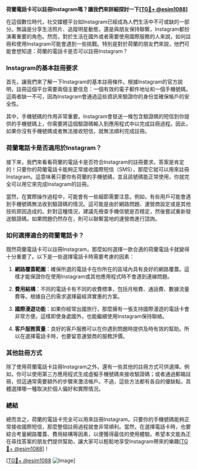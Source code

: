 **荷蘭電話卡可以註冊Instagram嗎？讓我們來詳細探討一下[[TG💪+ @esim1088](https://t.me/s/esim1088)]**

在這個數位時代，社交媒體平台如Instagram已經成為人們生活中不可或缺的一部分。無論是分享生活照片、追蹤明星動態，還是與朋友保持聯繫，Instagram都扮演著重要的角色。然而，對於生活在國外或者需要使用國際服務的人來說，如何註冊和使用Instagram可能會遇到一些挑戰。特別是對於荷蘭的朋友們來說，他們可能會想知道：荷蘭的電話卡是否可以註冊Instagram？

### Instagram的基本註冊要求

首先，讓我們來了解一下Instagram的基本註冊條件。根據Instagram的官方說明，註冊這個平台需要兩個主要信息：一個有效的電子郵件地址和一個手機號碼。這兩者缺一不可，因為Instagram會通過這些資訊來驗證你的身份並確保帳戶的安全性。

其中，手機號碼的作用非常重要。Instagram會發送一條包含驗證碼的短信到你提供的手機號碼上，你需要將這個驗證碼輸入到應用程式中以完成註冊過程。因此，如果你沒有手機號碼或者無法接收短信，就無法順利完成註冊。

### 荷蘭電話卡是否適用於Instagram？

接下來，我們來看看荷蘭的電話卡是否符合Instagram的註冊要求。答案是肯定的！只要你的荷蘭電話卡能夠正常接收國際短信（SMS），那麼它就可以用來註冊Instagram。這意味著只要你有荷蘭的手機號碼，並且該號碼能正常使用，你就完全可以用它來完成Instagram的註冊。

當然，在實際操作過程中，可能會有一些細節需要注意。例如，有些用戶可能會遇到手機號碼無法收到驗證碼的情況。這可能是由於網路問題、運營商設定或是其他技術原因造成的。針對這種情況，建議先檢查手機信號是否穩定，然後嘗試重新發送驗證碼。如果問題仍然存在，則可以聯繫當地的運營商進行諮詢。

### 如何選擇適合的荷蘭電話卡？

既然荷蘭電話卡可以註冊Instagram，那麼如何選擇一款合適的荷蘭電話卡就變得十分重要了。以下是一些選擇電話卡時需要考慮的因素：

1. **網路覆蓋範圍**：確保所選的電話卡在你所在的區域內具有良好的網路覆蓋。這樣才能保證你在使用Instagram或其他應用程式時不會遇到連線問題。
   
2. **費用結構**：不同的電話卡有不同的收費標準，包括月租費、通話費、數據流量費等。根據自己的需求選擇最經濟實惠的方案。

3. **國際漫遊功能**：如果你經常出國旅行，那麼擁有一張支持國際漫遊的電話卡會非常方便。這樣即使身處國外，也能繼續使用Instagram保持聯絡。

4. **客戶服務質量**：良好的客戶服務可以在你遇到問題時提供及時有效的幫助。所以在選擇電話卡時，也要留意運營商的服務評價。

### 其他註冊方式

除了使用荷蘭電話卡註冊Instagram之外，還有一些其他的註冊方式可供選擇。例如，你可以使用第三方應用程式生成虛擬手機號碼來接收驗證碼；或者通過郵箱註冊，但這通常需要額外的步驟來激活帳戶。不過，這些方法都有各自的優缺點，具體選擇哪一種取決於個人偏好和實際情況。

### 總結

總而言之，荷蘭的電話卡完全可以用來註冊Instagram。只要你的手機號碼能夠正常接收國際短信，那麼整個註冊過程就會非常順利。當然，在選擇電話卡時，也要綜合考量網路覆蓋、費用結構等因素，以便獲得最佳的使用體驗。希望本文能為正在尋找答案的朋友們提供幫助，讓大家可以輕鬆地享受Instagram帶來的樂趣[[TG💪+ @esim1088](https://t.me/s/esim1088)]！

[[TG💪+ @esim1088](https://t.me/s/esim1088) ![Image](https://i.postimg.cc/4NQfJmqS/Snipaste-2025-05-13-00-14-12.png)]